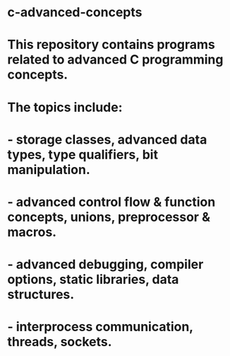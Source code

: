 # c-advanced-concepts
#
# This repository contains programs related to advanced C programming concepts.
# The topics include:
# - storage classes, advanced data types, type qualifiers, bit manipulation.
# - advanced control flow & function concepts, unions, preprocessor & macros.
# - advanced debugging, compiler options, static libraries, data structures.
# - interprocess communication, threads, sockets.